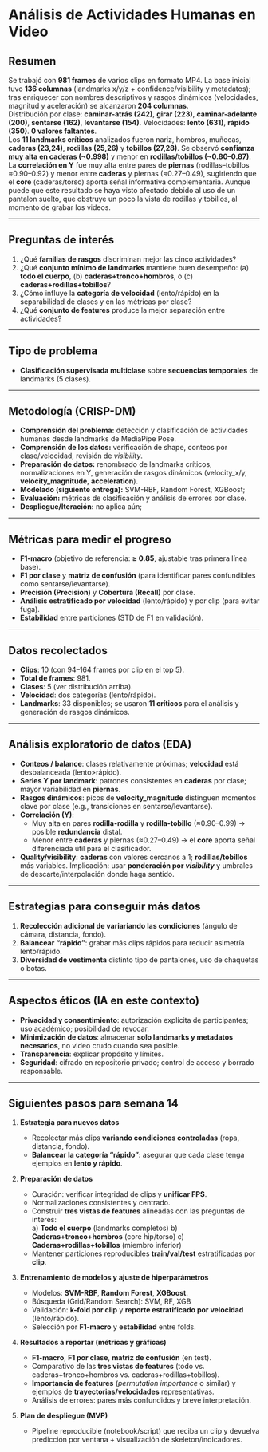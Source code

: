 # Análisis de Actividades Humanas en Video

## Resumen
Se trabajó con **981 frames** de varios clips en formato MP4. La base inicial tuvo **136 columnas** (landmarks x/y/z + confidence/visibility y metadatos); tras enriquecer con nombres descriptivos y rasgos dinámicos (velocidades, magnitud y aceleración) se alcanzaron **204 columnas**.  
Distribución por clase: **caminar-atrás (242)**, **girar (223)**, **caminar-adelante (200)**, **sentarse (162)**, **levantarse (154)**. Velocidades: **lento (631)**, **rápido (350)**. **0 valores faltantes**.  
Los **11 landmarks críticos** analizados fueron nariz, hombros, muñecas, **caderas (23,24)**, **rodillas (25,26)** y **tobillos (27,28)**. Se observó **confianza muy alta en caderas (~0.998)** y menor en **rodillas/tobillos (~0.80–0.87)**. La **correlación en Y** fue muy alta entre pares de **piernas** (rodillas–tobillos ≈0.90–0.92) y menor entre **caderas** y piernas (≈0.27–0.49), sugiriendo que el **core** (caderas/torso) aporta señal informativa complementaria. Aunque puede que este resultado se haya visto afectado debido al uso de un pantalon suelto, que obstruye un poco la vista de rodillas y tobillos, al momento de grabar los videos.

---

## Preguntas de interés
1) ¿Qué **familias de rasgos** discriminan mejor las cinco actividades?  
2) ¿Qué **conjunto mínimo de landmarks** mantiene buen desempeño: (a) **todo el cuerpo**, (b) **caderas+tronco+hombros**, o (c) **caderas+rodillas+tobillos**?  
3) ¿Cómo influye la **categoría de velocidad** (lento/rápido) en la separabilidad de clases y en las métricas por clase?  
4) ¿Qué **conjunto de features** produce la mejor separación entre actividades?

---

## Tipo de problema
- **Clasificación supervisada multiclase** sobre **secuencias temporales** de landmarks (5 clases).

---

## Metodología (CRISP-DM)
- **Comprensión del problema:** detección y clasificación de actividades humanas desde landmarks de MediaPipe Pose.  
- **Comprensión de los datos:** verificación de shape, conteos por clase/velocidad, revisión de *visibility*.  
- **Preparación de datos:** renombrado de landmarks críticos, normalizaciones en Y, generación de rasgos dinámicos (velocity_x/y, **velocity_magnitude**, **acceleration**).  
- **Modelado (siguiente entrega):** SVM-RBF, Random Forest, XGBoost;
- **Evaluación:** métricas de clasificación y análisis de errores por clase.  
- **Despliegue/Iteración:** no aplica aún;

---

## Métricas para medir el progreso
- **F1-macro** (objetivo de referencia: **≥ 0.85**, ajustable tras primera línea base).  
- **F1 por clase** y **matriz de confusión** (para identificar pares confundibles como sentarse/levantarse).  
- **Precisión (Precision)** y **Cobertura (Recall)** por clase.  
- **Análisis estratificado por velocidad** (lento/rápido) y por clip (para evitar fuga).  
- **Estabilidad** entre particiones (STD de F1 en validación).

---

## Datos recolectados
- **Clips**: 10 (con 94–164 frames por clip en el top 5).  
- **Total de frames**: 981.  
- **Clases**: 5 (ver distribución arriba).  
- **Velocidad**: dos categorías (lento/rápido).  
- **Landmarks**: 33 disponibles; se usaron **11 críticos** para el análisis y generación de rasgos dinámicos.

---

## Análisis exploratorio de datos (EDA)
- **Conteos / balance**: clases relativamente próximas; **velocidad** está desbalanceada (lento>rápido).  
- **Series Y por landmark**: patrones consistentes en **caderas** por clase; mayor variabilidad en **piernas**.  
- **Rasgos dinámicos**: picos de **velocity_magnitude** distinguen momentos clave por clase (e.g., transiciones en sentarse/levantarse).  
- **Correlación (Y)**:  
  - Muy alta en pares **rodilla-rodilla** y **rodilla-tobillo** (≈0.90–0.99) → posible **redundancia** distal.  
  - Menor entre **caderas** y piernas (≈0.27–0.49) → el **core** aporta señal diferenciada útil para el clasificador.  
- **Quality/visibility**: **caderas** con valores cercanos a 1; **rodillas/tobillos** más variables. Implicación: usar **ponderación por *visibility*** y umbrales de descarte/interpolación donde haga sentido.

---

## Estrategias para conseguir más datos
1) **Recolección adicional de variariando las condiciones** (ángulo de cámara, distancia, fondo).  
2) **Balancear “rápido”**: grabar más clips rápidos para reducir asimetría lento/rápido.  
3) **Diversidad de vestimenta** distinto tipo de pantalones, uso de chaquetas o botas.

---

## Aspectos éticos (IA en este contexto)
- **Privacidad y consentimiento**: autorización explícita de participantes; uso académico; posibilidad de revocar.  
- **Minimización de datos**: almacenar **solo landmarks y metadatos necesarios**, no video crudo cuando sea posible.   
- **Transparencia**: explicar propósito y límites.  
- **Seguridad**: cifrado en repositorio privado; control de acceso y borrado responsable.

---

## Siguientes pasos para semana 14

1) **Estrategia para nuevos datos**
   - Recolectar más clips **variando condiciones controladas** (ropa, distancia, fondo).
   - **Balancear la categoría “rápido”**: asegurar que cada clase tenga ejemplos en **lento y rápido**.

2) **Preparación de datos**
   - Curación: verificar integridad de clips y **unificar FPS**.
   - Normalizaciones consistentes y centrado.
   - Construir **tres vistas de features** alineadas con las preguntas de interés:  
     a) **Todo el cuerpo** (landmarks completos)
     b) **Caderas+tronco+hombros** (core hip/torso)
     c) **Caderas+rodillas+tobillos** (miembro inferior)
   - Mantener particiones reproducibles **train/val/test** estratificadas por **clip**.

3) **Entrenamiento de modelos y ajuste de hiperparámetros**
   - Modelos: **SVM-RBF**, **Random Forest**, **XGBoost**.
   - Búsqueda (Grid/Random Search): SVM, RF, XGB
   - Validación: **k-fold por clip** y **reporte estratificado por velocidad** (lento/rápido).
   - Selección por **F1-macro** y **estabilidad** entre folds.

4) **Resultados a reportar (métricas y gráficas)**
   - **F1-macro**, **F1 por clase**, **matriz de confusión** (en test).
   - Comparativo de las **tres vistas de features** (todo vs. caderas+tronco+hombros vs. caderas+rodillas+tobillos).
   - **Importancia de features** (*permutation importance* o similar) y ejemplos de **trayectorias/velocidades** representativas.
   - Análisis de errores: pares más confundidos y breve interpretación.

5) **Plan de despliegue (MVP)**
   - Pipeline reproducible (notebook/script) que reciba un clip y devuelva predicción por ventana + visualización de skeleton/indicadores.


